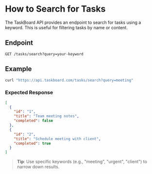 # How to Search for Tasks

The TaskBoard API provides an endpoint to search for tasks using a keyword. This is useful for filtering tasks by name or content.

## Endpoint

`GET /tasks/search?query=your-keyword`

## Example

```bash
curl "https://api.taskboard.com/tasks/search?query=meeting"
```

### Expected Response

```json
[
  {
    "id": "1",
    "title": "Team meeting notes",
    "completed": false
  },
  {
    "id": "2",
    "title": "Schedule meeting with client",
    "completed": true
  }
]
```

> **Tip**: Use specific keywords (e.g., "meeting", "urgent", "client") to narrow down results.
